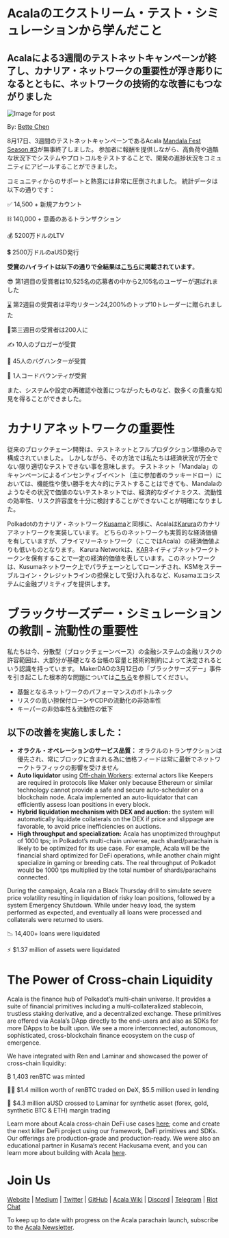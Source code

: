 # Acalaのエクストリーム・テスト・シミュレーションから学んだこと

## Acalaによる3週間のテストネットキャンペーンが終了し、カナリア・ネットワークの重要性が浮き彫りになるとともに、ネットワークの技術的な改善にもつながりました

![Image for post](https://miro.medium.com/max/1600/1*lGVbzGOgp5M3DqCPtAds8A.jpeg)

By: [Bette Chen](https://medium.com/u/8d475d21e811?source=post_page-----5ef5769a0902--------------------------------)

8月17日、3週間のテストネットキャンペーンであるAcala [Mandala Fest Season #3](https://medium.com/acalanetwork/acala-mandala-festival-season-3-d0a6f155c154)が無事終了しました。 参加者に報酬を提供しながら、高負荷や過酷な状況下でシステムやプロトコルをテストすることで、開発の進捗状況をコミュニティにアピールすることができました。

コミュニティからのサポートと熱意には非常に圧倒されました。 統計データは以下の通りです：

✅ 14,500 + 新規アカウント

⛓️ 140,000 + 意義のあるトランザクション

💰 5200万ドルのLTV

💲 2500万ドルのaUSD発行

**受賞のハイライトは以下の通りで全結果は[**こちら**](https://github.com/AcalaNetwork/Acala/wiki/W.-Contribution-&-Rewards#season-3-prize-giving)に掲載されています**。

😎 第1週目の受賞者は10,525名の応募者の中から2,105名のユーザーが選ばれました

[⌛](https://emojipedia.org/hourglass-done/) 第2週目の受賞者は平均リターン24,200%のトップ10トレーダーに贈られました

🌋第三週目の受賞者は200人に

✍️ 10人のブロガーが受賞

🐞 45人のバグハンターが受賞

🤖️ 1人コードバウンティが受賞

また、システムや設定の再確認や改善につながったものなど、数多くの貴重な知見を得ることができました。

# カナリアネットワークの重要性

従来のブロックチェーン開発は、テストネットとフルプロダクション環境のみで構成されていました。 しかしながら、その方法では私たちは経済状況が万全でない限り適切なテストできない事を意味します。 テストネット「Mandala」のキャンペーンによるインセンティブイベント（主に参加者のラッキードロー）においては、機能性や使い勝手を大々的にテストすることはできても、Mandalaのようなその状況で価値のないテストネットでは、経済的なダイナミクス、流動性の効率性、リスク許容度を十分に検討することができないことが明確になりました。

Polkadotのカナリア・ネットワーク[Kusama](http://kusama.network)と同様に、Acalaは[Karura](https://github.com/AcalaNetwork/Acala/wiki/1.-Get-Started#acala-trilogy-networks)のカナリアネットワークを実装しています。 どちらのネットワークも実質的な経済価値を有していますが、プライマリーネットワーク（ここではAcala）の経済価値よりも低いものとなります。 Karura Networkは、[KAR](https://github.com/AcalaNetwork/Acala/wiki/V.-ACA-&-KAR)ネイティブネットワークトークンを保有することで一定の経済的価値を表しています。このネットワークは、Kusumaネットワーク上でパラチェーンとしてローンチされ、KSMをステーブルコイン・クレジットラインの担保として受け入れるなど、Kusamaエコシステムに金融プリミティブを提供します。

# ブラックサーズデー・シミュレーションの教訓 - 流動性の重要性

私たちは今、分散型（ブロックチェーンベース）の金融システムの金融リスクの許容範囲は、大部分が基礎となる台帳の容量と技術的制約によって決定されるという認識を持っています。 MakerDAOの3月12日の「ブラックサーズデー」事件を引き起こした根本的な問題については[こちら](https://medium.com/acalanetwork/regaining-confidence-in-decentralized-stablecoins-bd98ba8e3c83)を参照してください。

- 基盤となるネットワークのパフォーマンスのボトルネック
- リスクの高い担保付ローンやCDPの流動化の非効率性
- キーパーの非効率性＆流動性の低下

## 以下の改善を実施しました：

- **オラクル・オペレーションのサービス品質：** オラクルのトランザクションは優先され、常にブロックに含まれる為に価格フィードは常に最新でネットワークトラフィックの影響を受けません
- **Auto liquidator** using [Off-chain Workers](https://www.parity.io/substrate-off-chain-workers-secure-and-efficient-computing-intensive-tasks/): external actors like Keepers are required in protocols like Maker only because Ethereum or similar technology cannot provide a safe and secure auto-scheduler on a blockchain node. Acala implemented an auto-liquidator that can efficiently assess loan positions in every block.
- **Hybrid liquidation mechanism with DEX and auction:** the system will automatically liquidate collaterals on the DEX if price and slippage are favorable, to avoid price inefficiencies on auctions.
- **High throughput and specialization:** Acala has unoptimized throughput of 1000 tps; in Polkadot’s multi-chain universe, each shard/parachain is likely to be optimized for its use case. For example, Acala will be the financial shard optimized for DeFi operations, while another chain might specialize in gaming or breeding cats. The real throughput of Polkadot would be 1000 tps multiplied by the total number of shards/parachains connected.

During the campaign, Acala ran a Black Thursday drill to simulate severe price volatility resulting in liquidation of risky loan positions, followed by a system Emergency Shutdown. While under heavy load, the system performed as expected, and eventually all loans were processed and collaterals were returned to users.

📉 14,400+ loans were liquidated

⚡️ $1.37 million of assets were liquidated

# The Power of Cross-chain Liquidity

Acala is the finance hub of Polkadot’s multi-chain universe. It provides a suite of financial primitives including a multi-collateralized stablecoin, trustless staking derivative, and a decentralized exchange. These primitives are offered via Acala’s DApp directly to the end-users and also as SDKs for more DApps to be built upon. We see a more interconnected, autonomous, sophisticated, cross-blockchain finance ecosystem on the cusp of emergence.

We have integrated with Ren and Laminar and showcased the power of cross-chain liquidity:

₿ 1,403 renBTC was minted

👨‍🌾 $1.4 million worth of renBTC traded on DeX, $5.5 million used in lending

🌈 $4.3 million aUSD crossed to Laminar for synthetic asset (forex, gold, synthetic BTC & ETH) margin trading

Learn more about Acala cross-chain DeFi use cases [here](https://github.com/AcalaNetwork/Acala/wiki/T.-Cross-chain-DeFi); come and create the next killer DeFi project using our framework, DeFi primitives and SDKs. Our offerings are production-grade and production-ready. We were also an educational partner in Kusama’s recent Hackusama event, and you can learn more about building with Acala [here](https://medium.com/acalanetwork/hackusama-ea1ddf3e945a).

# Join Us

[Website](https://acala.network/) | [Medium](https://medium.com/acalanetwork) | [Twitter](https://twitter.com/AcalaNetwork) | [GitHub](https://github.com/AcalaNetwork/Acala) | [Acala Wiki](https://github.com/AcalaNetwork/Acala/wiki) | [Discord](https://discord.gg/vdbFVCH) | [Telegram](https://t.me/acalaofficial) | [Riot Chat](https://riot.im/app/#/room/#acala:matrix.org)

To keep up to date with progress on the Acala parachain launch, subscribe to the [Acala Newsletter](https://share.hsforms.com/1X9RxkXk-R62I0VNbATaDXw4h8qc).
